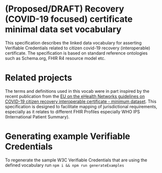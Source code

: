 # (Proposed/DRAFT) Recovery (COVID-19 focused) certificate minimal data set vocabulary
This specification describes the linked data vocabulary for asserting Verifiable Credentials related to citizen covid-19 recovery (interoperable) certificate. The specification
is based on standard reference ontologies such as Schema.org, FHIR R4 resource model etc.

# Related projects

The terms and definitions used in this vocab were in part inspired by the recent publication from the [EU on the eHealth Networks guidelines on 
COVID-19 citizen recovery interoperable certificate - minimum dataset](https://ec.europa.eu/health/sites/health/files/preparedness_response/docs/covid-19_rat_common-list_en.pdf). This specification is designed to facilitate mapping of jurisdictional requirements, especially as it 
relates to different FHIR Profiles especially WHO IPS (International Patient Summary).

# Generating example Verifiable Credentials

To regenerate the sample W3C Verifiable Credentials that are using the defined vocabulary run `npm i && npm run generateExamples`
